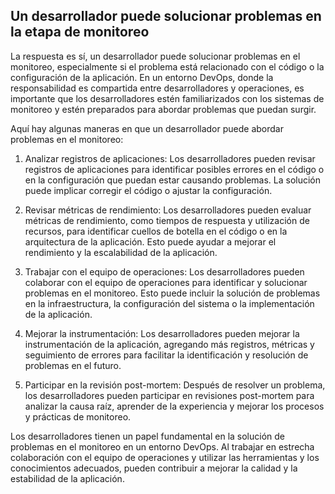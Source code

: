## Un desarrollador puede solucionar problemas en la etapa de monitoreo

La respuesta es sí, un desarrollador puede solucionar problemas en el monitoreo, especialmente si el problema está relacionado con el código o la configuración de la aplicación. En un entorno DevOps, donde la responsabilidad es compartida entre desarrolladores y operaciones, es importante que los desarrolladores estén familiarizados con los sistemas de monitoreo y estén preparados para abordar problemas que puedan surgir.

Aquí hay algunas maneras en que un desarrollador puede abordar problemas en el monitoreo:

1. Analizar registros de aplicaciones: Los desarrolladores pueden revisar registros de aplicaciones para identificar posibles errores en el código o en la configuración que puedan estar causando problemas. La solución puede implicar corregir el código o ajustar la configuración.

2. Revisar métricas de rendimiento: Los desarrolladores pueden evaluar métricas de rendimiento, como tiempos de respuesta y utilización de recursos, para identificar cuellos de botella en el código o en la arquitectura de la aplicación. Esto puede ayudar a mejorar el rendimiento y la escalabilidad de la aplicación.

3. Trabajar con el equipo de operaciones: Los desarrolladores pueden colaborar con el equipo de operaciones para identificar y solucionar problemas en el monitoreo. Esto puede incluir la solución de problemas en la infraestructura, la configuración del sistema o la implementación de la aplicación.

4. Mejorar la instrumentación: Los desarrolladores pueden mejorar la instrumentación de la aplicación, agregando más registros, métricas y seguimiento de errores para facilitar la identificación y resolución de problemas en el futuro.

5. Participar en la revisión post-mortem: Después de resolver un problema, los desarrolladores pueden participar en revisiones post-mortem para analizar la causa raíz, aprender de la experiencia y mejorar los procesos y prácticas de monitoreo.

Los desarrolladores tienen un papel fundamental en la solución de problemas en el monitoreo en un entorno DevOps. Al trabajar en estrecha colaboración con el equipo de operaciones y utilizar las herramientas y los conocimientos adecuados, pueden contribuir a mejorar la calidad y la estabilidad de la aplicación.